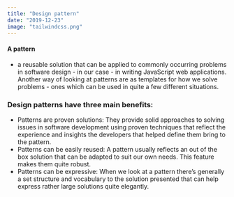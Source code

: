 ```yaml
---
title: "Design pattern"
date: "2019-12-23"
image: "tailwindcss.png"
---
```


#### A pattern
- a reusable solution that can be applied to commonly occurring problems in software design - in our case - in writing JavaScript web applications. Another way of looking at patterns are as templates for how we solve problems - ones which can be used in quite a few different situations.

### Design patterns have three main benefits:

- Patterns are proven solutions: They provide solid approaches to solving issues in software development using proven techniques that reflect the experience and insights the developers that helped define them bring to the pattern.
- Patterns can be easily reused: A pattern usually reflects an out of the box solution that can be adapted to suit our own needs. This feature makes them quite robust.
- Patterns can be expressive: When we look at a pattern there’s generally a set structure and vocabulary to the solution presented that can help express rather large solutions quite elegantly.